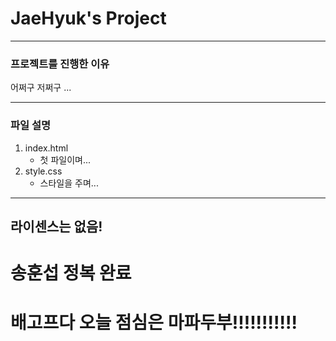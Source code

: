# JaeHyuk's Project

----------

### 프로젝트를 진행한 이유
어쩌구 저쩌구 ...

----------

### 파일 설명
1. index.html
    - 첫 파일이며...
2. style.css
    - 스타일을 주며...

----------

라이센스는 없음!
----------------
# 송훈섭 정복 완료
# 배고프다 오늘 점심은 마파두부!!!!!!!!!!!
